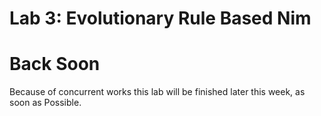# Lab 3: Evolutionary Rule Based Nim

# Back Soon

Because of concurrent works this lab will be finished 
later this week, as soon as Possible.